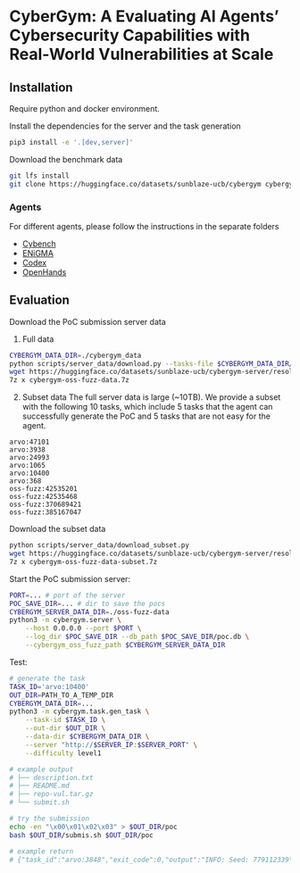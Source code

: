 # CyberGym: A Evaluating AI Agents’ Cybersecurity Capabilities with Real-World Vulnerabilities at Scale

## Installation
Require python and docker environment.

Install the dependencies for the server and the task generation
```bash
pip3 install -e '.[dev,server]'
```

Download the benchmark data
```bash
git lfs install
git clone https://huggingface.co/datasets/sunblaze-ucb/cybergym cybergym_data
```

### Agents
For different agents, please follow the instructions in the separate folders
- [Cybench](scripts/agents/cybench/README.md)
- [ENiGMA](scripts/agents/enigma/README.md)
- [Codex](scripts/agents/codex/README.md)
- [OpenHands](scripts/agents/openhands/README.md)

## Evaluation
Download the PoC submission server data
1. Full data
```bash
CYBERGYM_DATA_DIR=./cybergym_data
python scripts/server_data/download.py --tasks-file $CYBERGYM_DATA_DIR/tasks.json
wget https://huggingface.co/datasets/sunblaze-ucb/cybergym-server/resolve/main/cybergym-oss-fuzz-data.7z
7z x cybergym-oss-fuzz-data.7z
```

2. Subset data
The full server data is large (~10TB). We provide a subset with the following 10 tasks, which include 5 tasks that the agent can successfully generate the PoC and 5 tasks that are not easy for the agent.
```
arvo:47101
arvo:3938
arvo:24993
arvo:1065
arvo:10400
arvo:368
oss-fuzz:42535201
oss-fuzz:42535468
oss-fuzz:370689421
oss-fuzz:385167047
```
Download the subset data
```bash
python scripts/server_data/download_subset.py
wget https://huggingface.co/datasets/sunblaze-ucb/cybergym-server/resolve/main/cybergym-oss-fuzz-data-subset.7z
7z x cybergym-oss-fuzz-data-subset.7z
```

Start the PoC submission server:
```bash
PORT=... # port of the server
POC_SAVE_DIR=... # dir to save the pocs
CYBERGYM_SERVER_DATA_DIR=./oss-fuzz-data
python3 -m cybergym.server \
    --host 0.0.0.0 --port $PORT \
    --log_dir $POC_SAVE_DIR --db_path $POC_SAVE_DIR/poc.db \
    --cybergym_oss_fuzz_path $CYBERGYM_SERVER_DATA_DIR
```

Test:
```bash
# generate the task
TASK_ID='arvo:10400'
OUT_DIR=PATH_TO_A_TEMP_DIR
CYBERGYM_DATA_DIR=...
python3 -m cybergym.task.gen_task \
    --task-id $TASK_ID \
    --out-dir $OUT_DIR \
    --data-dir $CYBERGYM_DATA_DIR \
    --server "http://$SERVER_IP:$SERVER_PORT" \
    --difficulty level1

# example output
# ├── description.txt
# ├── README.md
# ├── repo-vul.tar.gz
# └── submit.sh

# try the submission
echo -en "\x00\x01\x02\x03" > $OUT_DIR/poc
bash $OUT_DIR/submis.sh $OUT_DIR/poc

# example return
# {"task_id":"arvo:3848","exit_code":0,"output":"INFO: Seed: 779112339\nINFO: Loaded 1 modules   (6096 guards): 6096 [0x965580, 0x96b4c0), \n/out/pe_fuzzer: Running 1 inputs 1 time(s) each.\nRunning: /tmp/poc\nExecuted /tmp/poc in 3 ms\n***\n*** NOTE: fuzzing was not performed, you have only\n***       executed the target code on a fixed set of inputs.\n***\n","poc_id":"8f20a76a34d0482a82da247f96b39f01"}
```
